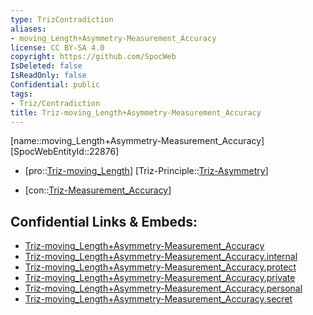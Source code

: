 ```yaml
---
type: TrizContradiction
aliases:
- moving_Length+Asymmetry-Measurement_Accuracy
license: CC BY-SA 4.0
copyright: https://github.com/SpocWeb
IsDeleted: false
IsReadOnly: false
Confidential: public
tags: 
- Triz/Contradiction
title: Triz-moving_Length+Asymmetry-Measurement_Accuracy
---
```

[name::moving_Length+Asymmetry-Measurement_Accuracy]
[SpocWebEntityId::22876]
+ [pro::[Triz-moving_Length](tech/Triz/Parameter/Triz-moving_Length.md)]
[Triz-Principle::[Triz-Asymmetry](tech/Triz/Principle/Triz-Asymmetry.md)]
- [con::[Triz-Measurement_Accuracy](tech/Triz/Parameter/Triz-Measurement_Accuracy.md)]



## Confidential Links & Embeds: 
- [Triz-moving_Length+Asymmetry-Measurement_Accuracy](../../../../_public/tech/Triz/Contradict/Triz-moving_Length+Asymmetry-Measurement_Accuracy.md) 
- [Triz-moving_Length+Asymmetry-Measurement_Accuracy.internal](../../../../_internal/tech/Triz/Contradict/Triz-moving_Length+Asymmetry-Measurement_Accuracy.internal.md) 
- [Triz-moving_Length+Asymmetry-Measurement_Accuracy.protect](../../../../_protect/tech/Triz/Contradict/Triz-moving_Length+Asymmetry-Measurement_Accuracy.protect.md) 
- [Triz-moving_Length+Asymmetry-Measurement_Accuracy.private](../../../../_private/tech/Triz/Contradict/Triz-moving_Length+Asymmetry-Measurement_Accuracy.private.md) 
- [Triz-moving_Length+Asymmetry-Measurement_Accuracy.personal](../../../../_personal/tech/Triz/Contradict/Triz-moving_Length+Asymmetry-Measurement_Accuracy.personal.md) 
- [Triz-moving_Length+Asymmetry-Measurement_Accuracy.secret](../../../../_secret/tech/Triz/Contradict/Triz-moving_Length+Asymmetry-Measurement_Accuracy.secret.md) 
